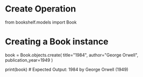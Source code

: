 # Create Operation

from bookshelf.models import Book

# Creating a Book instance
book = Book.objects.create(
    title="1984",
    author="George Orwell",
    publication_year=1949
)

print(book)  # Expected Output: 1984 by George Orwell (1949)
